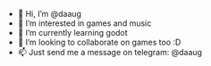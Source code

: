 - 👋 Hi, I’m @daaug
- 👀 I’m interested in games and music
- 🌱 I’m currently learning godot
- 💞️ I’m looking to collaborate on games too :D
- 📫 Just send me a message on telegram: @daaug
